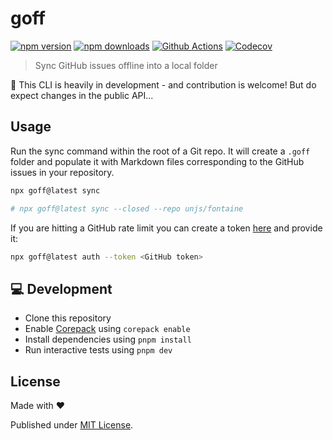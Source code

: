 # goff

[![npm version][npm-version-src]][npm-version-href]
[![npm downloads][npm-downloads-src]][npm-downloads-href]
[![Github Actions][github-actions-src]][github-actions-href]
[![Codecov][codecov-src]][codecov-href]

> Sync GitHub issues offline into a local folder

🚧 This CLI is heavily in development - and contribution is welcome! But do expect changes in the public API...

## Usage

Run the sync command within the root of a Git repo. It will create a `.goff` folder and populate it with Markdown files corresponding to the GitHub issues in your repository.

```sh
npx goff@latest sync

# npx goff@latest sync --closed --repo unjs/fontaine
```

If you are hitting a GitHub rate limit you can create a token [here](https://github.com/settings/tokens/new) and provide it:

```sh
npx goff@latest auth --token <GitHub token>
```

## 💻 Development

- Clone this repository
- Enable [Corepack](https://github.com/nodejs/corepack) using `corepack enable`
- Install dependencies using `pnpm install`
- Run interactive tests using `pnpm dev`

## License

Made with ❤️

Published under [MIT License](./LICENCE).

<!-- Badges -->

[npm-version-src]: https://img.shields.io/npm/v/goff?style=flat-square
[npm-version-href]: https://npmjs.com/package/goff
[npm-downloads-src]: https://img.shields.io/npm/dm/goff?style=flat-square
[npm-downloads-href]: https://npmjs.com/package/goff
[github-actions-src]: https://img.shields.io/github/actions/workflow/status/danielroe/goff/ci.yml?branch=main&style=flat-square
[github-actions-href]: https://github.com/danielroe/goff/actions?query=workflow%3Aci
[codecov-src]: https://img.shields.io/codecov/c/gh/danielroe/goff/main?style=flat-square
[codecov-href]: https://codecov.io/gh/danielroe/goff
